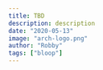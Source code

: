 ```yaml
---
title: TBD
description: description
date: "2020-05-13"
image: "arch-logo.png"
author: "Robby"
tags: ["bloop"]
---
```

<!---->
<!-- ## Setup your network -->
<!---->
<!-- ``` -->
<!-- ping archlinux.org -->
<!---->
<!-- pacman -S networkmanager network-manager-applet -->
<!-- ``` -->
<!---->
<!-- ## Enable NetworkManager service -->
<!---->
<!-- ``` -->
<!-- systemctl start NetworkManager -->
<!---->
<!-- systemctl enable NetworkManager -->
<!-- ``` -->
<!---->
<!-- ## Connect to Network -->
<!---->
<!-- ``` -->
<!-- nmtui -->
<!-- ``` -->
<!---->
<!-- Here we will simply add a new user to our system and give them wheel access -->
<!---->
<!-- ## Add a user -->
<!---->
<!-- - Add user -->
<!---->
<!-- ```sh -->
<!-- useradd -m -g wheel <your_user> -->
<!-- ``` -->
<!---->
<!-- - Create password -->
<!---->
<!-- ```sh -->
<!-- passwd <your_user> -->
<!-- ``` -->
<!---->
<!-- ## Switch users -->
<!---->
<!-- To switch to your user run: -->
<!---->
<!-- ```sh -->
<!-- su <your_user> -->
<!-- ``` -->
<!---->
<!-- ## Giving your user access to sudo -->
<!---->
<!-- Make sure you have `vi` installed -->
<!---->
<!-- Enter: -->
<!---->
<!-- ```sh -->
<!-- visudo -->
<!-- ``` -->
<!---->
<!-- and uncomment this line so it looks like this -->
<!---->
<!-- ```sh -->
<!-- %wheel ALL=(ALL) ALL -->
<!-- ``` -->
<!---->
<!-- if you hate typing your password everytime like me do this instead -->
<!---->
<!-- ```sh -->
<!-- %wheel ALL=(ALL) NOPASSWD: ALL -->
<!-- ``` -->
<!---->
<!-- ## Need more? -->
<!---->
<!-- check out man pages for the following: -->
<!---->
<!-- - useradd -->
<!-- - userdel -->
<!-- - groupadd -->
<!-- - groupdel -->
<!---->
<!-- you can do this by typing: -->
<!---->
<!-- ``` -->
<!-- man <command> -->
<!-- ``` -->
<!---->
<!-- ## Install Xorg -->
<!---->
<!-- ``` -->
<!-- pacman -S xorg-server xorg-xinit -->
<!-- ``` -->
<!---->
<!-- ## Installing a DM -->
<!---->
<!-- ``` -->
<!-- pacman -S lightdm -->
<!---->
<!-- pacman -S lightdm-gtk-greeter -->
<!---->
<!-- pacman -S lightdm-gtk-greeter-settings -->
<!-- ``` -->
<!---->
<!-- ## Enable lightdm service -->
<!---->
<!-- ``` -->
<!-- systemctl enable lightdm -->
<!-- ``` -->
<!---->
<!-- ## List our enabled services -->
<!---->
<!-- ``` -->
<!-- systemctl list-unit-files --state=enabled -->
<!-- ``` -->
<!---->
<!-- ## Install i3wm (or any WM or DE) -->
<!---->
<!-- ``` -->
<!-- pacman -S i3-gaps i3status i3lock dmenu -->
<!-- ``` -->
<!---->
<!-- I'm using i3 but you can install any WM or DE you like best -->
<!---->
<!-- Here are some WM options: -->
<!---->
<!-- - dwm -->
<!-- - awesome -->
<!-- - bspwm -->
<!-- - xmonad -->
<!---->
<!-- Here are some DE options: -->
<!---->
<!-- - XFCE -->
<!-- - KDE -->
<!-- - Gnome -->
<!---->
<!-- ### Install DE (Optional) -->
<!---->
<!-- ``` -->
<!-- pacman -S xfce4 -->
<!-- ``` -->
<!---->
<!-- ## Install a terminal emulator -->
<!---->
<!-- ``` -->
<!-- pacman -S alacritty -->
<!-- ``` -->
<!---->
<!-- I'm using Alacritty but you can install any terminal emulator you want -->
<!---->
<!-- Here are some options: -->
<!---->
<!-- - st -->
<!-- - rxvt-unicode -->
<!-- - termite -->
<!-- - terminator -->
<!---->
<!-- ## Install a web browser and file manager -->
<!---->
<!-- ``` -->
<!-- pacman -S firefox -->
<!---->
<!-- pacman -S nautilus -->
<!-- ``` -->
<!---->
<!-- ## We're done -->
<!---->
<!-- You can now reboot into your new system! -->
<!---->
<!-- ``` -->
<!-- reboot -->
<!-- ``` -->
